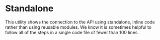 # Standalone

This utility shows the connection to the API using standalone, inline code rather than using reusable modules. We know it is sometimes helpful to follow all of the steps in a single code file of fewer than 100 lines.

